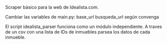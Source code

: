 Scraper básico para la web de Idealista.com.

Cambiar las variables de main.py:
  base_url
  busqueda_url
según convenga 

El script idealista_parser funciona como un módulo independiente. A traves de un csv con una lista de IDs de inmuebles parsea los datos de cada inmueble.
